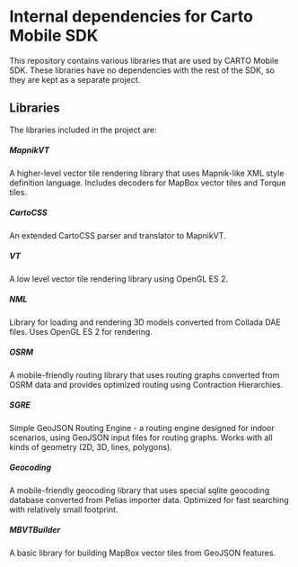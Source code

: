# Internal dependencies for Carto Mobile SDK

This repository contains various libraries that are used by CARTO Mobile SDK.
These libraries have no dependencies with the rest of the SDK, so they
are kept as a separate project.

## Libraries

The libraries included in the project are:

##### MapnikVT
A higher-level vector tile rendering library that uses Mapnik-like XML style definition language. Includes decoders for MapBox vector tiles and Torque tiles.
##### CartoCSS
An extended CartoCSS parser and translator to MapnikVT.
#####  VT
A low level vector tile rendering library using OpenGL ES 2.
##### NML
Library for loading and rendering 3D models converted from Collada DAE files. Uses OpenGL ES 2 for rendering.
##### OSRM
A mobile-friendly routing library that uses routing graphs converted from OSRM data and provides optimized routing using Contraction Hierarchies.
##### SGRE
Simple GeoJSON Routing Engine - a routing engine designed for indoor scenarios, using GeoJSON input files for routing graphs. Works with all kinds of geometry (2D, 3D, lines, polygons).
##### Geocoding
A mobile-friendly geocoding library that uses special sqlite geocoding database converted from Pelias importer data. Optimized for fast searching with relatively small footprint.
##### MBVTBuilder
A basic library for building MapBox vector tiles from GeoJSON features.
